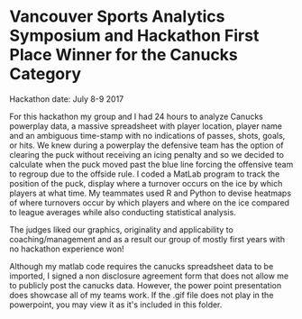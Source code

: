 # Vancouver Sports Analytics Symposium and Hackathon First Place Winner for the Canucks Category

   Hackathon date: July 8-9 2017 


For this hackathon my group and I had 24 hours to analyze Canucks powerplay data, 
a massive spreadsheet with player location, player name and an ambiguous time-stamp 
with no indications of passes, shots, goals, or hits. We knew during a powerplay the 
defensive team has the option of clearing the puck without receiving an icing penalty 
and so we decided to calculate when the puck moved past the blue line forcing the 
offensive team to regroup due to the offside rule. I coded a MatLab program to track 
the position of the puck, display where a turnover occurs on the ice by which players 
at what time. My teammates used R and Python to devise heatmaps of where turnovers 
occur by which players and where on the ice compared to league averages while also 
conducting statistical analysis. 

The judges liked our graphics, originality and applicability to coaching/management 
and as a result our group of mostly first years with no hackathon experience won!

Although my matlab code requires the canucks spreadsheet data to be imported, I signed
a non disclosure agreement form that does not allow me to publicly post the canucks 
data. However, the power point presentation does showcase all of my teams work. If the 
.gif file does not play in the powerpoint, you may view it as it's included in this 
folder.
